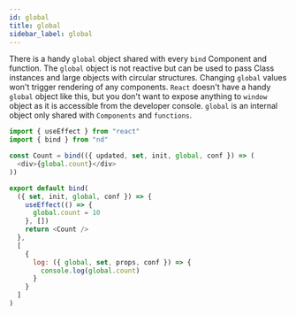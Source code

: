 ```yaml
---
id: global
title: global
sidebar_label: global
---
```


There is a handy `global` object shared with every `bind` Component and function. The `global` object is not reactive but can be used to pass Class instances and large objects with circular structures. Changing `global` values won't trigger rendering of any components. `React` doesn't have a handy `global` object like this, but you don't want to expose anything to `window` object as it is accessible from the developer console. `global` is an internal object only shared with `Components` and `functions`.

```javascript
import { useEffect } from "react"
import { bind } from "nd"

const Count = bind(({ updated, set, init, global, conf }) => (
  <div>{global.count}</div>
))

export default bind(
  ({ set, init, global, conf }) => {
    useEffect(() => {
      global.count = 10
    }, [])
    return <Count />
  },
  [
    {
      log: ({ global, set, props, conf }) => {
        console.log(global.count)
      }
    }
  ]
)
```

